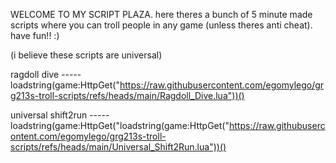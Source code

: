WELCOME TO MY SCRIPT PLAZA. here theres a bunch of 5 minute made scripts where you can troll people in any game (unless theres anti cheat). have fun!! :)

(i believe these scripts are universal)

ragdoll dive ----- loadstring(game:HttpGet("https://raw.githubusercontent.com/egomylego/grg213s-troll-scripts/refs/heads/main/Ragdoll_Dive.lua"))()

universal shift2run ----- loadstring(game:HttpGet("loadstring(game:HttpGet("https://raw.githubusercontent.com/egomylego/grg213s-troll-scripts/refs/heads/main/Universal_Shift2Run.lua"))()
